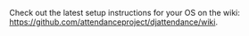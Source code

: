 Check out the latest setup instructions for your OS on the wiki: https://github.com/attendanceproject/djattendance/wiki. 
